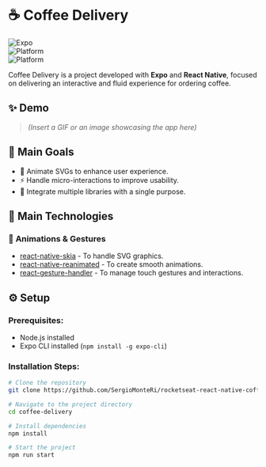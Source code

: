 # ☕ Coffee Delivery  

![Expo](https://img.shields.io/badge/Expo-React%20Native-blue)  
![Platform](https://img.shields.io/badge/Platform-Android%20%7C%20iOS-green)  
![Platform](https://img.shields.io/badge/Platform-iOS%20%7C%20iOS-green)

Coffee Delivery is a project developed with **Expo** and **React Native**, focused on delivering an interactive and fluid experience for ordering coffee.  

## ✨ Demo  
> _(Insert a GIF or an image showcasing the app here)_  

## 💫 Main Goals  
- 🎨 Animate SVGs to enhance user experience.  
- ⚡ Handle micro-interactions to improve usability.  
- 🔗 Integrate multiple libraries with a single purpose.  

## 🚀 Main Technologies  

### 🎨 **Animations & Gestures**  
- [react-native-skia](https://shopify.github.io/react-native-skia/) - To handle SVG graphics.  
- [react-native-reanimated](https://docs.swmansion.com/react-native-reanimated/) - To create smooth animations.  
- [react-gesture-handler](https://docs.swmansion.com/react-native-gesture-handler/) - To manage touch gestures and interactions.  

## ⚙️ Setup  

### **Prerequisites:**  
- Node.js installed  
- Expo CLI installed (`npm install -g expo-cli`)  

### **Installation Steps:**  
```bash
# Clone the repository
git clone https://github.com/SergioMonteRi/rocketseat-react-native-coffe-delivery.git

# Navigate to the project directory
cd coffee-delivery  

# Install dependencies
npm install  

# Start the project
npm run start  